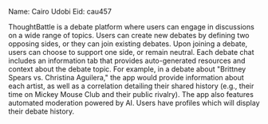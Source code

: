 Name: Cairo Udobi
Eid: cau457

ThoughtBattle is a debate platform where users can engage in discussions on a wide range of topics. Users can create new debates by defining two opposing sides, or they can join existing debates. Upon joining a debate, users can choose to support one side, or remain neutral. Each debate chat includes an information tab that provides auto-generated resources and context about the debate topic. For example, in a debate about "Brittney Spears vs. Christina Aguilera," the app would provide information about each artist, as well as a correlation detailing their shared history (e.g., their time on Mickey Mouse Club and their public rivalry).
The app also features automated moderation powered by AI. Users have profiles which will display their debate history.
